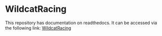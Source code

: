 # WildcatRacing
This repository has documentation on readthedocs. It can be accessed via the following link:
<a href="https://wildcatracing.rtfd.io" target="_blank">WildcatRacing</a>
